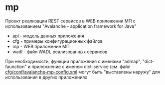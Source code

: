 # mp
Проект реализации REST сервисов в WEB приложении МП с использованием "Avalanche - application framework for Java"

* api  - модель данных приложения
* cfg  - примеры конфигурационных файлов
* mp   - WEB приложение МП
* wadl - файл WADL реализованных сервисов

При необходимости, функции приложения с именами "admap", "dict-faunction" и приложнение с именем dict-service (см. файл [cfg/conf/avalanche-mp-config.xml](cfg/conf/avalanche-mp-config.xml) могут быть "выставлены наружу" для использования в других приложениях
